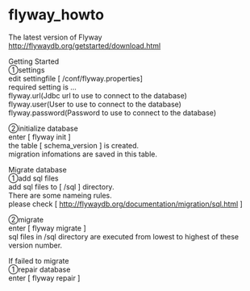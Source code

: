 flyway_howto
============
  
The latest version of Flyway  
http://flywaydb.org/getstarted/download.html  


Getting Started  
①settings  
edit settingfile [ /conf/flyway.properties]  
	required setting is ...  
		flyway.url(Jdbc url to use to connect to the database)  
		flyway.user(User to use to connect to the database)  
		flyway.password(Password to use to connect to the database)  
  
②initialize database  
	enter [ flyway init ]  
	the table [ schema_version ] is created.  
		migration infomations are saved in this table.  
  
Migrate database  
①add sql files  
	add sql files to [ /sql ] directory.  
	There are some nameing rules.  
		please check [ http://flywaydb.org/documentation/migration/sql.html ]  

②migrate  
	enter [ flyway migrate ]  
	sql files in /sql directory are executed from lowest to highest of these version number.  
  
  
If failed to migrate  
①repair database  
	enter [ flyway repair ]  
